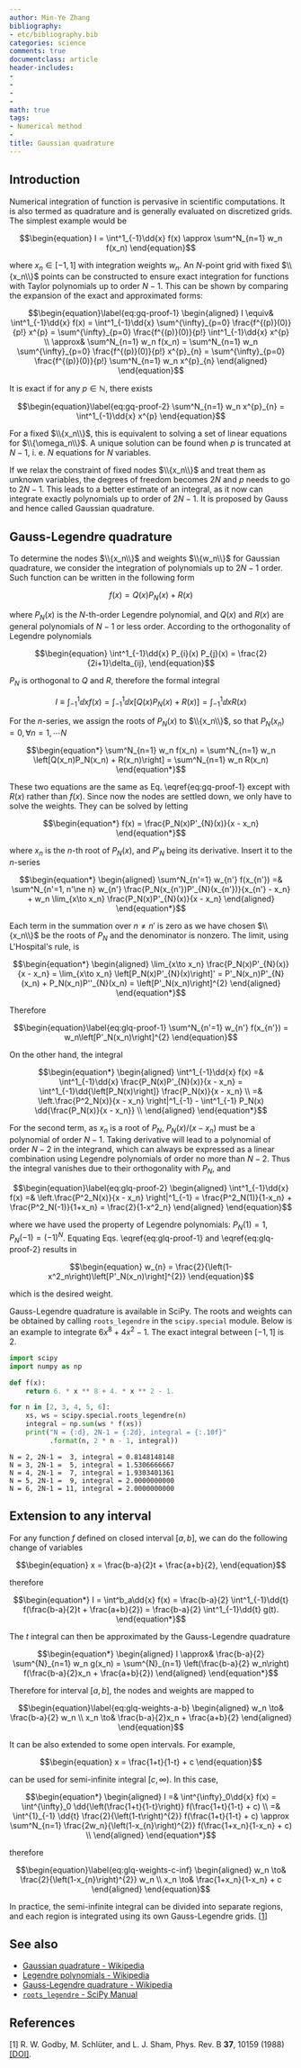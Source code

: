 ```yaml
---
author: Min-Ye Zhang
bibliography:
- etc/bibliography.bib
categories: science
comments: true
documentclass: article
header-includes:
- 
- 
- 
- 
math: true
tags:
- Numerical method
- 
title: Gaussian quadrature
---
```










## Introduction

Numerical integration of function is pervasive in scientific
computations. It is also termed as quadrature and is generally evaluated
on discretized grids. The simplest example would be

$$\begin{equation}
I = \int^1_{-1}\dd{x} f(x) \approx \sum^N_{n=1} w_n f(x_n)
\end{equation}$$

where $x_n \in [-1,1]$ with integration weights $w_n$. An $N$-point grid
with fixed $\\{x_n\\}$ points can be constructed to ensure exact
integration for functions with Taylor polynomials up to order $N-1$.
This can be shown by comparing the expansion of the exact and
approximated forms:

$$\begin{equation}\label{eq:gq-proof-1}
\begin{aligned}
I \equiv& \int^1_{-1}\dd{x} f(x)
= \int^1_{-1}\dd{x} \sum^{\infty}_{p=0} \frac{f^{(p)}(0)}{p!} x^{p}
= \sum^{\infty}_{p=0} \frac{f^{(p)}(0)}{p!} \int^1_{-1}\dd{x} x^{p} \\
\approx& \sum^N_{n=1} w_n f(x_n)
= \sum^N_{n=1} w_n \sum^{\infty}_{p=0} \frac{f^{(p)}(0)}{p!} x^{p}_{n}
= \sum^{\infty}_{p=0} \frac{f^{(p)}(0)}{p!} \sum^N_{n=1} w_n x^{p}_{n}
\end{aligned}
\end{equation}$$

It is exact if for any $p\in\mathbb{N}$, there exists

$$\begin{equation}\label{eq:gq-proof-2}
\sum^N_{n=1} w_n x^{p}_{n} = \int^1_{-1}\dd{x} x^{p}
\end{equation}$$

For a fixed $\\{x_n\\}$, this is equivalent to solving a set of linear
equations for $\\{\omega_n\\}$. A unique solution can be found when $p$
is truncated at $N-1$, i. e. $N$ equations for $N$ variables.

If we relax the constraint of fixed nodes $\\{x_n\\}$ and treat them as
unknown variables, the degrees of freedom becomes $2N$ and $p$ needs to
go to $2N-1$. This leads to a better estimate of an integral, as it now
can integrate exactly polynomials up to order of $2N-1$. It is proposed
by Gauss and hence called Gaussian quadrature.

## Gauss-Legendre quadrature

To determine the nodes $\\{x_n\\}$ and weights $\\{w_n\\}$ for Gaussian
quadrature, we consider the integration of polynomials up to $2N-1$
order. Such function can be written in the following form

$$\begin{equation*}
f(x) = Q(x) P_N(x) + R(x)
\end{equation*}$$

where $P_N(x)$ is the $N$-th-order Legendre polynomial, and $Q(x)$ and
$R(x)$ are general polynomials of $N-1$ or less order. According to the
orthogonality of Legendre polynomials

$$\begin{equation}
\int^1_{-1}\dd{x} P_{i}(x) P_{j}(x) = \frac{2}{2i+1}\delta_{ij},
\end{equation}$$

$P_N$ is orthogonal to $Q$ and $R$, therefore the formal integral

$$\begin{equation*}
I \equiv \int^1_{-1}\dd{x} f(x) = \int^1_{-1}\dd{x} \left[Q(x) P_N(x) + R(x)\right] = \int^1_{-1}\dd{x} R(x)
\end{equation*}$$

For the $n$-series, we assign the roots of $P_{N}(x)$ to $\\{x_n\\}$, so
that $P_N(x_n) = 0, \forall n = 1, \cdots N$

$$\begin{equation*}
\sum^N_{n=1} w_n f(x_n)
= \sum^N_{n=1} w_n \left[Q(x_n)P_N(x_n) + R(x_n)\right]
= \sum^N_{n=1} w_n R(x_n)
\end{equation*}$$

These two equations are the same as Eq. \eqref{eq:gq-proof-1} except
with $R(x)$ rather than $f(x)$. Since now the nodes are settled down, we
only have to solve the weights. They can be solved by letting

$$\begin{equation*}
f(x) = \frac{P_N(x)P'_{N}(x)}{x - x_n}
\end{equation*}$$

where $x_n$ is the $n$-th root of $P_N(x)$, and $P'_N$ being its
derivative. Insert it to the $n$-series

$$\begin{equation*}
\begin{aligned}
\sum^N_{n'=1} w_{n'} f(x_{n'})
=& \sum^N_{n'=1, n'\ne n} w_{n'} \frac{P_N(x_{n'})P'_{N}(x_{n'})}{x_{n'} - x_n} + w_n \lim_{x\to x_n} \frac{P_N(x)P'_{N}(x)}{x - x_n}
\end{aligned}
\end{equation*}$$

Each term in the summation over $n\ne n'$ is zero as we have chosen
$\\{x_n\\}$ be the roots of $P_{N}$ and the denominator is nonzero. The
limit, using L'Hospital's rule, is

$$\begin{equation*}
\begin{aligned}
\lim_{x\to x_n} \frac{P_N(x)P'_{N}(x)}{x - x_n}
= \lim_{x\to x_n} \left[P_N(x)P'_{N}(x)\right]'
= P'_N(x_n)P'_{N}(x_n) + P_N(x_n)P''_{N}(x_n)
= \left[P'_N(x_n)\right]^{2}
\end{aligned}
\end{equation*}$$

Therefore

$$\begin{equation}\label{eq:glq-proof-1}
\sum^N_{n'=1} w_{n'} f(x_{n'}) = w_n\left[P'_N(x_n)\right]^{2}
\end{equation}$$

On the other hand, the integral

$$\begin{equation*}
\begin{aligned}
\int^1_{-1}\dd{x} f(x) =& \int^1_{-1}\dd{x} \frac{P_N(x)P'_{N}(x)}{x - x_n}
= \int^1_{-1}\dd{\left[P_N(x)\right]} \frac{P_N(x)}{x - x_n} \\
=& \left.\frac{P^2_N(x)}{x - x_n} \right|^1_{-1} - \int^1_{-1} P_N(x) \dd{\frac{P_N(x)}{x - x_n}} \\
\end{aligned}
\end{equation*}$$

For the second term, as $x_n$ is a root of $P_N$, $P_N(x)/(x-x_n)$ must
be a polynomial of order $N-1$. Taking derivative will lead to a
polynomial of order $N-2$ in the integrand, which can always be
expressed as a linear combination using Legendre polynomials of order no
more than $N-2$. Thus the integral vanishes due to their orthogonality
with $P_N$, and

$$\begin{equation}\label{eq:glq-proof-2}
\begin{aligned}
\int^1_{-1}\dd{x} f(x)
=& \left.\frac{P^2_N(x)}{x - x_n} \right|^1_{-1}
= \frac{P^2_N(1)}{1-x_n} + \frac{P^2_N(-1)}{1+x_n}
= \frac{2}{1-x^2_n}
\end{aligned}
\end{equation}$$

where we have used the property of Legendre polynomials:
$P_N(1)=1, P_{N}(-1) = (-1)^N$. Equating Eqs. \eqref{eq:glq-proof-1} and
\eqref{eq:glq-proof-2} results in

$$\begin{equation}
w_{n} = \frac{2}{\left(1-x^2_n\right)\left[P'_N(x_n)\right]^{2}}
\end{equation}$$

which is the desired weight.

Gauss-Legendre quadrature is available in SciPy. The roots and weights
can be obtained by calling `roots_legendre` in the `scipy.special`
module. Below is an example to integrate $6x^8 + 4x^2 - 1$. The exact
integral between $[-1,1]$ is 2.

``` python
import scipy
import numpy as np

def f(x):
    return 6. * x ** 8 + 4. * x ** 2 - 1.

for n in [2, 3, 4, 5, 6]:
    xs, ws = scipy.special.roots_legendre(n)
    integral = np.sum(ws * f(xs))
    print("N = {:d}, 2N-1 = {:2d}, integral = {:.10f}"
          .format(n, 2 * n - 1, integral))
```

``` example
N = 2, 2N-1 =  3, integral = 0.8148148148
N = 3, 2N-1 =  5, integral = 1.5306666667
N = 4, 2N-1 =  7, integral = 1.9303401361
N = 5, 2N-1 =  9, integral = 2.0000000000
N = 6, 2N-1 = 11, integral = 2.0000000000
```

## Extension to any interval

For any function $f$ defined on closed interval $[a,b]$, we can do the
following change of variables

$$\begin{equation}
x = \frac{b-a}{2}t + \frac{a+b}{2},
\end{equation}$$

therefore

$$\begin{equation*}
I = \int^b_a\dd{x} f(x) =
\frac{b-a}{2}
\int^1_{-1}\dd{t} f(\frac{b-a}{2}t + \frac{a+b}{2}) =
\frac{b-a}{2}
\int^1_{-1}\dd{t} g(t).
\end{equation*}$$

The $t$ integral can then be approximated by the Gauss-Legendre
quadrature

$$\begin{equation*}
\begin{aligned}
I \approx& \frac{b-a}{2} \sum^{N}_{n=1} w_n g(x_n)
= \sum^{N}_{n=1} \left(\frac{b-a}{2} w_n\right) f(\frac{b-a}{2}x_n + \frac{a+b}{2})
\end{aligned}
\end{equation*}$$

Therefore for interval $[a,b]$, the nodes and weights are mapped to

$$\begin{equation}\label{eq:glq-weights-a-b}
\begin{aligned}
w_n \to& \frac{b-a}{2} w_n \\
x_n \to& \frac{b-a}{2}x_n + \frac{a+b}{2}
\end{aligned}
\end{equation}$$

It can be also extended to some open intervals. For example,

$$\begin{equation}
x = \frac{1+t}{1-t} + c
\end{equation}$$

can be used for semi-infinite integral $[c, \infty)$. In this case,

$$\begin{equation*}
\begin{aligned}
I =& \int^{\infty}_0\dd{x} f(x)
= \int^{\infty}_0 \dd{\left(\frac{1+t}{1-t}\right)} f(\frac{1+t}{1-t} + c) \\
=& \int^{1}_{-1} \dd{t} \frac{2}{\left(1-t\right)^{2}} f(\frac{1+t}{1-t} + c)
\approx \sum^N_{n=1} \frac{2w_n}{\left(1-x_{n}\right)^{2}} f(\frac{1+x_n}{1-x_n} + c) \\
\end{aligned}
\end{equation*}$$

therefore

$$\begin{equation}\label{eq:glq-weights-c-inf}
\begin{aligned}
w_n \to& \frac{2}{\left(1-x_{n}\right)^{2}} w_n \\
x_n \to& \frac{1+x_n}{1-x_n} + c
\end{aligned}
\end{equation}$$

In practice, the semi-infinite integral can be divided into separate
regions, and each region is integrated using its own Gauss-Legendre
grids. \[[1](#citeproc_bib_item_1)\]

## See also

- [Gaussian quadrature -
  Wikipedia](https://en.wikipedia.org/wiki/Gaussian_quadrature)
- [Legendre polynomials -
  Wikipedia](https://en.wikipedia.org/wiki/Legendre_polynomials)
- [Gauss-Legendre quadrature -
  Wikipedia](https://en.wikipedia.org/wiki/Gauss-Legendre_quadrature)
- [`roots_legendre` - SciPy
  Manual](https://docs.scipy.org/doc/scipy/reference/generated/scipy.special.roots_legendre.html)

## References

<span id="citeproc_bib_item_1"></span>\[1\] R. W. Godby, M. Schlüter,
and L. J. Sham, Phys. Rev. B **37**, 10159 (1988)
<a href="https://doi.org/10.1103/PhysRevB.37.10159"
target="_blank">[DOI]</a>.
